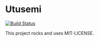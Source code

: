# Utusemi

[![Build Status](https://secure.travis-ci.org/hyoshida/utusemi.png)](http://travis-ci.org/hyoshida/utusemi)

This project rocks and uses MIT-LICENSE.

